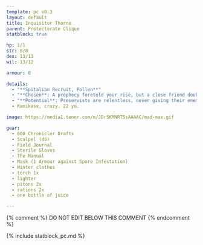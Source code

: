 ```yaml
---
template: pc v0.3
layout: default
title: Inquisitor Thorne
parent: Protectorate Clique
statblock: true

hp: 1/1
str: 8/8
dex: 13/13
wil: 13/12

armour: 0

details:
  - "**Spitalian Recruit, Pollen**"
  - "**Chosen**: A prophecy foretold your rise, but a close friend doubts your destiny and stands in your way. You wear a **prophetic amulet** marking your supposed fate."
  - "**Potential**: Preservists are relentless, never giving their enemies a chance to surrender. Trained in a brutal technique known as Preservalis, they strike with their sword to create an opening, then follow up with a point-blank pistol shot to ensure the kill. The recoil propels them out of reach, leaving their foes defenseless. _Requires dual wielding a **Sword** and a **Pistol**. You may disengage after a melee attack_"
  - Kamikase, crazy. 22 yo.

image: https://media1.tenor.com/m/JDrSKMNRT5sAAAAC/mad-max.gif

gear:
  - 600 Chronicler Drafts
  - Scalpel (d6)
  - Field Journal
  - Sterile Gloves
  - The Manual
  - Mask (1 Armour against Spore Infestation)
  - Winter clothes
  - torch 1x
  - lighter
  - pitons 2x
  - rations 2x
  - one bottle of juice

---
```


{% comment %}
DO NOT EDIT BELOW THIS COMMENT
{% endcomment %}

{% include statblock_pc.md %}
